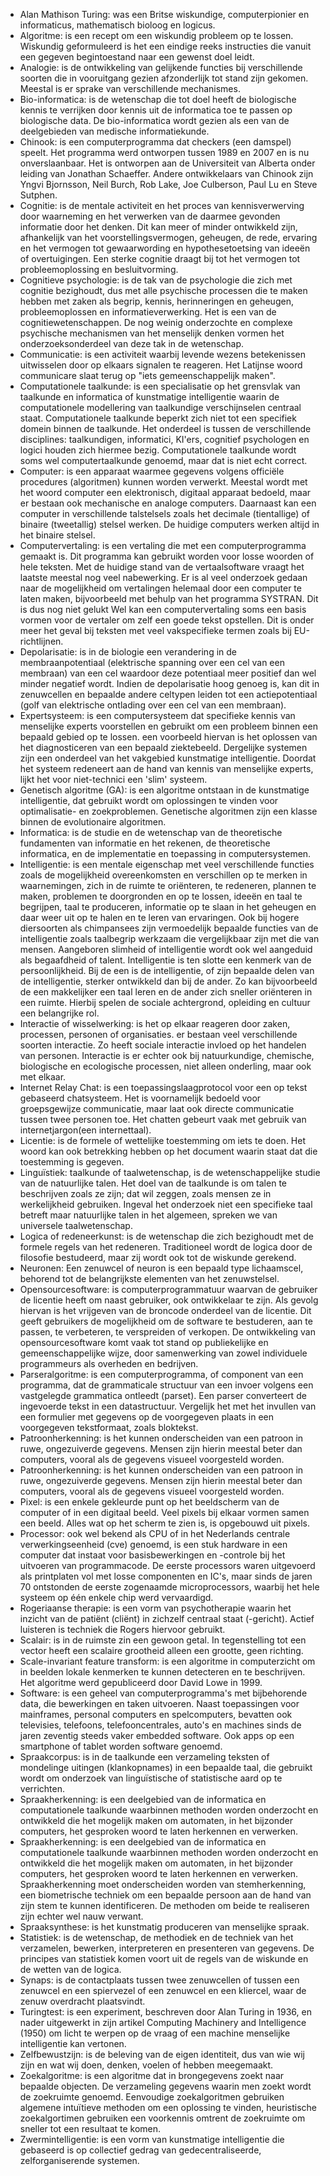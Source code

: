 - Alan Mathison Turing: was een Britse wiskundige, computerpionier en informaticus, mathematisch bioloog en logicus.
- Algoritme: is een recept om een wiskundig probleem op te lossen. Wiskundig geformuleerd is het een eindige reeks instructies die vanuit een gegeven begintoestand naar een gewenst doel leidt.
- Analogie: is de ontwikkeling van gelijkende functies bij verschillende soorten die in vooruitgang gezien afzonderlijk tot stand zijn gekomen. Meestal is er sprake van verschillende mechanismes. 
- Bio-informatica: is de wetenschap die tot doel heeft de biologische kennis te verrijken door kennis uit de informatica toe te passen op biologische data. De bio-informatica wordt gezien als een van de deelgebieden van medische informatiekunde.
- Chinook: is een computerprogramma dat checkers (een damspel) speelt. Het programma werd ontworpen tussen 1989 en 2007 en is nu onverslaanbaar. Het is ontworpen aan de Universiteit van Alberta onder leiding van Jonathan Schaeffer. Andere ontwikkelaars van Chinook zijn Yngvi Bjornsson, Neil Burch, Rob Lake, Joe Culberson, Paul Lu en Steve Sutphen.
- Cognitie: is de mentale activiteit en het proces van kennisverwerving door waarneming en het verwerken van de daarmee gevonden informatie door het denken. Dit kan meer of minder ontwikkeld zijn, afhankelijk van het voorstellingsvermogen, geheugen, de rede, ervaring en het vermogen tot gewaarwording en hypothesetoetsing van ideeën of overtuigingen. Een sterke cognitie draagt bij tot het vermogen tot probleemoplossing en besluitvorming.
- Cognitieve psychologie: is de tak van de psychologie die zich met cognitie bezighoudt, dus met alle psychische processen die te maken hebben met zaken als begrip, kennis, herinneringen en geheugen, probleemoplossen en informatieverwerking. Het is een van de cognitiewetenschappen. De nog weinig onderzochte en complexe psychische mechanismen van het menselijk denken vormen het onderzoeksonderdeel van deze tak in de wetenschap.
- Communicatie: is een activiteit waarbij levende wezens betekenissen uitwisselen door op elkaars signalen te reageren. Het Latijnse woord communicare slaat terug op "iets gemeenschappelijk maken".
- Computationele taalkunde: is een specialisatie op het grensvlak van taalkunde en informatica of kunstmatige intelligentie waarin de computationele modellering van taalkundige verschijnselen centraal staat. Computationele taalkunde beperkt zich niet tot een specifiek domein binnen de taalkunde. Het onderdeel is tussen de verschillende disciplines: taalkundigen, informatici, KI'ers, cognitief psychologen en logici houden zich hiermee bezig. Computationele taalkunde wordt soms wel computertaalkunde genoemd, maar dat is niet echt correct. 
- Computer: is een apparaat waarmee gegevens volgens officiële procedures (algoritmen) kunnen worden verwerkt. Meestal wordt met het woord computer een elektronisch, digitaal apparaat bedoeld, maar er bestaan ook mechanische en analoge computers. Daarnaast kan een computer in verschillende talstelsels zoals het decimale (tientallige) of binaire (tweetallig) stelsel werken. De huidige computers werken altijd in het binaire stelsel.
- Computervertaling: is een vertaling die met een computerprogramma gemaakt is. Dit programma kan gebruikt worden voor losse woorden of hele teksten. Met de huidige stand van de vertaalsoftware vraagt het laatste meestal nog veel nabewerking. Er is al veel onderzoek gedaan naar de mogelijkheid om vertalingen helemaal door een computer te laten maken, bijvoorbeeld met behulp van het programma SYSTRAN. Dit is dus nog niet gelukt Wel kan een computervertaling soms een basis vormen voor de vertaler om zelf een goede tekst opstellen. Dit is onder meer het geval bij teksten met veel vakspecifieke termen zoals bij EU-richtlijnen.
- Depolarisatie: is in de biologie een verandering in de membraanpotentiaal (elektrische spanning over een cel van een membraan) van een cel waardoor deze potentiaal meer positief dan wel minder negatief wordt. Indien de depolarisatie hoog genoeg is, kan dit in zenuwcellen en bepaalde andere celtypen leiden tot een actiepotentiaal (golf van elektrische ontlading over een cel van een membraan).
- Expertsysteem: is een computersysteem dat specifieke kennis van menselijke experts voorstellen en gebruikt om een probleem binnen een bepaald gebied op te lossen. een voorbeeld hiervan is het oplossen van het diagnosticeren van een bepaald ziektebeeld. Dergelijke systemen zijn een onderdeel van het vakgebied kunstmatige intelligentie. Doordat het systeem redeneert aan de hand van kennis van menselijke experts, lijkt het voor niet-technici een 'slim' systeem.
- Genetisch algoritme (GA): is een algoritme ontstaan in de kunstmatige intelligentie, dat gebruikt wordt om oplossingen te vinden voor optimalisatie- en zoekproblemen. Genetische algoritmen zijn een klasse binnen de evolutionaire algoritmen.
- Informatica: is de studie en de wetenschap van de theoretische fundamenten van informatie en het rekenen, de theoretische informatica, en de implementatie en toepassing in computersystemen.
- Intelligentie: is een mentale eigenschap met veel verschillende functies zoals de mogelijkheid overeenkomsten en verschillen op te merken in waarnemingen, zich in de ruimte te oriënteren, te redeneren, plannen te maken, problemen te doorgronden en op te lossen, ideeën en taal te begrijpen, taal te produceren, informatie op te slaan in het geheugen en daar weer uit op te halen en te leren van ervaringen.
Ook bij hogere diersoorten als chimpansees zijn vermoedelijk bepaalde functies van de intelligentie zoals taalbegrip werkzaam die vergelijkbaar zijn met die van mensen. Aangeboren slimheid of intelligentie wordt ook wel aangeduid als begaafdheid of talent. Intelligentie is ten slotte een kenmerk van de persoonlijkheid. Bij de een is de intelligentie, of zijn bepaalde delen van de intelligentie, sterker ontwikkeld dan bij de ander. Zo kan bijvoorbeeld de een makkelijker een taal leren en de ander zich sneller oriënteren in een ruimte. Hierbij spelen de sociale achtergrond, opleiding en cultuur een belangrijke rol.
- Interactie of wisselwerking: is het op elkaar reageren door zaken, processen, personen of organisaties. er bestaan veel verschillende soorten interactie. Zo heeft sociale interactie invloed op het handelen van personen. Interactie is er echter ook bij natuurkundige, chemische, biologische en ecologische processen, niet alleen onderling, maar ook met elkaar.
- Internet Relay Chat: is een toepassingslaagprotocol voor een op tekst gebaseerd chatsysteem. Het is voornamelijk bedoeld voor groepsgewijze communicatie, maar laat ook directe communicatie tussen twee personen toe. Het chatten gebeurt vaak met gebruik van internetjargon(een internettaal). 
- Licentie: is de formele of wettelijke toestemming om iets te doen. Het woord kan ook betrekking hebben op het document waarin staat dat die toestemming is gegeven.
- Linguïstiek: taalkunde of taalwetenschap, is de wetenschappelijke studie van de natuurlijke talen. Het doel van de taalkunde is om talen te beschrijven zoals ze zijn; dat wil zeggen, zoals mensen ze in werkelijkheid gebruiken. Ingeval het onderzoek niet een specifieke taal betreft maar natuurlijke talen in het algemeen, spreken we van universele taalwetenschap.
- Logica of redeneerkunst: is de wetenschap die zich bezighoudt met de formele regels van het redeneren. Traditioneel wordt de logica door de filosofie bestudeerd, maar zij wordt ook tot de wiskunde gerekend.
- Neuronen: Een zenuwcel of neuron is een bepaald type lichaamscel, behorend tot de belangrijkste elementen van het zenuwstelsel.
- Opensourcesoftware: is computerprogrammatuur waarvan de gebruiker de licentie heeft om naast gebruiker, ook ontwikkelaar te zijn. Als gevolg hiervan is het vrijgeven van de broncode onderdeel van de licentie. Dit geeft gebruikers de mogelijkheid om de software te bestuderen, aan te passen, te verbeteren, te verspreiden of verkopen. De ontwikkeling van opensourcesoftware komt vaak tot stand op publiekelijke en gemeenschappelijke wijze, door samenwerking van zowel individuele programmeurs als overheden en bedrijven. 
- Parseralgoritme: is een computerprogramma, of component van een programma, dat de grammaticale structuur van een invoer volgens een vastgelegde grammatica ontleedt (parset). Een parser converteert de ingevoerde tekst in een datastructuur. Vergelijk het met het invullen van een formulier met gegevens op de voorgegeven plaats in een voorgegeven tekstformaat, zoals bloktekst.
- Patroonherkenning: is het kunnen onderscheiden van een patroon in ruwe, ongezuiverde gegevens. Mensen zijn hierin meestal beter dan computers, vooral als de gegevens visueel voorgesteld worden.
- Patroonherkenning: is het kunnen onderscheiden van een patroon in ruwe, ongezuiverde gegevens. Mensen zijn hierin meestal beter dan computers, vooral als de gegevens visueel voorgesteld worden. 
- Pixel: is een enkele gekleurde punt op het beeldscherm van de computer of in een digitaal beeld. Veel pixels bij elkaar vormen samen een beeld. Alles wat op het scherm te zien is, is opgebouwd uit pixels.
- Processor: ook wel bekend als CPU of in het Nederlands centrale verwerkingseenheid (cve) genoemd, is een stuk hardware in een computer dat instaat voor basisbewerkingen en -controle bij het uitvoeren van programmacode. De eerste processors waren uitgevoerd als printplaten vol met losse componenten en IC's, maar sinds de jaren 70 ontstonden de eerste zogenaamde microprocessors, waarbij het hele systeem op één enkele chip werd vervaardigd.
- Rogeriaanse therapie: is een vorm van psychotherapie waarin het inzicht van de patiënt (cliënt) in zichzelf centraal staat (-gericht). Actief luisteren is techniek die Rogers hiervoor gebruikt.
- Scalair: is in de ruimste zin een gewoon getal. In tegenstelling tot een vector heeft een scalaire grootheid alleen een grootte, geen richting. 
- Scale-invariant feature transform: is een algoritme in computerzicht om in beelden lokale kenmerken te kunnen detecteren en te beschrijven. Het algoritme werd gepubliceerd door David Lowe in 1999.
- Software: is een geheel van computerprogramma's met bijbehorende data, die bewerkingen en taken uitvoeren. Naast toepassingen voor mainframes, personal computers en spelcomputers, bevatten ook televisies, telefoons, telefooncentrales, auto's en machines sinds de jaren zeventig steeds vaker embedded software. Ook apps op een smartphone of tablet worden software genoemd.
- Spraakcorpus: is in de taalkunde een verzameling teksten of mondelinge uitingen (klankopnames) in een bepaalde taal, die gebruikt wordt om onderzoek van linguïstische of statistische aard op te verrichten. 
- Spraakherkenning: is een deelgebied van de informatica en computationele taalkunde waarbinnen methoden worden onderzocht en ontwikkeld die het mogelijk maken om automaten, in het bijzonder computers, het gesproken woord te laten herkennen en verwerken.
- Spraakherkenning: is een deelgebied van de informatica en computationele taalkunde waarbinnen methoden worden onderzocht en ontwikkeld die het mogelijk maken om automaten, in het bijzonder computers, het gesproken woord te laten herkennen en verwerken. Spraakherkenning moet onderscheiden worden van stemherkenning, een biometrische techniek om een bepaalde persoon aan de hand van zijn stem te kunnen identificeren. De methoden om beide te realiseren zijn echter wel nauw verwant.
- Spraaksynthese: is het kunstmatig produceren van menselijke spraak.
- Statistiek: is de wetenschap, de methodiek en de techniek van het verzamelen, bewerken, interpreteren en presenteren van gegevens. De principes van statistiek komen voort uit de regels van de wiskunde en de wetten van de logica.
- Synaps: is de contactplaats tussen twee zenuwcellen of tussen een zenuwcel en een spiervezel of een zenuwcel en een kliercel, waar de zenuw overdracht plaatsvindt.
- Turingtest: is een experiment, beschreven door Alan Turing in 1936, en nader uitgewerkt in zijn artikel Computing Machinery and Intelligence (1950) om licht te werpen op de vraag of een machine menselijke intelligentie kan vertonen.
- Zelfbewustzijn: is de beleving van de eigen identiteit, dus van wie wij zijn en wat wij doen, denken, voelen of hebben meegemaakt.
- Zoekalgoritme: is een algoritme dat in brongegevens zoekt naar bepaalde objecten. De verzameling gegevens waarin men zoekt wordt de zoekruimte genoemd. Eenvoudige zoekalgoritmen gebruiken algemene intuïtieve methoden om een oplossing te vinden, heuristische zoekalgortimen gebruiken een voorkennis omtrent de zoekruimte om sneller tot een resultaat te komen.
- Zwermintelligentie: is een vorm van kunstmatige intelligentie die gebaseerd is op collectief gedrag van gedecentraliseerde, zelforganiserende systemen.

